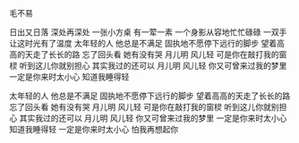 毛不易

日出又日落	深处再深处
一张小方桌	有一荤一素
一个身影从容地忙忙碌碌
一双手让这时光有了温度
太年轻的人 他总是不满足
固执地不愿停下远行的脚步
望着高高的天走了长长的路
忘了回头看	她有没有哭
月儿明		风儿轻
可是你在敲打我的窗棂
听到这儿你就别担心
其实我过的还可以
月儿明		风儿轻
你又可曾来过我的梦里
一定是你来时太小心
知道我睡得轻

太年轻的人 他总是不满足
固执地不愿停下远行的脚步
望着高高的天走了长长的路
忘了回头看	她有没有哭
月儿明		风儿轻
可是你在敲打我的窗棂
听到这儿你就别担心
其实我过的还可以
月儿明		风儿轻
你又可曾来过我的梦里
一定是你来时太小心
知道我睡得轻
一定是你来时太小心
怕我再想起你